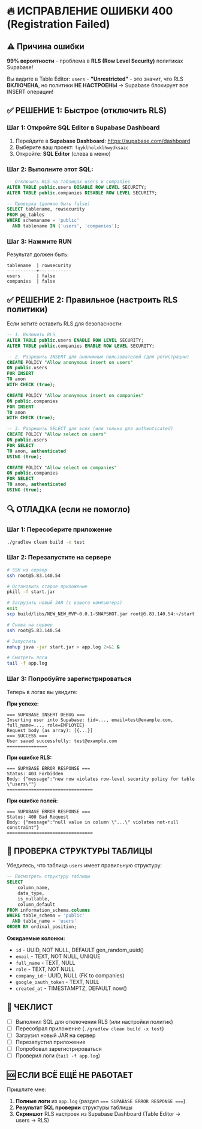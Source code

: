 # 🔥 ИСПРАВЛЕНИЕ ОШИБКИ 400 (Registration Failed)

## ⚠️ Причина ошибки

**99% вероятности** - проблема в **RLS (Row Level Security)** политиках Supabase!

Вы видите в Table Editor: `users` - **"Unrestricted"** - это значит, что RLS **ВКЛЮЧЕНА**, но политики **НЕ НАСТРОЕНЫ** → Supabase блокирует все INSERT операции!

## ✅ РЕШЕНИЕ 1: Быстрое (отключить RLS)

### Шаг 1: Откройте SQL Editor в Supabase Dashboard

1. Перейдите в **Supabase Dashboard**: https://supabase.com/dashboard
2. Выберите ваш проект: `fqyklholxklhwydksazc`
3. Откройте: **SQL Editor** (слева в меню)

### Шаг 2: Выполните этот SQL:

```sql
-- Отключить RLS на таблицах users и companies
ALTER TABLE public.users DISABLE ROW LEVEL SECURITY;
ALTER TABLE public.companies DISABLE ROW LEVEL SECURITY;

-- Проверка (должно быть false)
SELECT tablename, rowsecurity 
FROM pg_tables 
WHERE schemaname = 'public' 
  AND tablename IN ('users', 'companies');
```

### Шаг 3: Нажмите **RUN**

Результат должен быть:
```
tablename  | rowsecurity
-----------+------------
users      | false
companies  | false
```

## ✅ РЕШЕНИЕ 2: Правильное (настроить RLS политики)

Если хотите оставить RLS для безопасности:

```sql
-- 1. Включить RLS
ALTER TABLE public.users ENABLE ROW LEVEL SECURITY;
ALTER TABLE public.companies ENABLE ROW LEVEL SECURITY;

-- 2. Разрешить INSERT для анонимных пользователей (для регистрации)
CREATE POLICY "Allow anonymous insert on users" 
ON public.users 
FOR INSERT 
TO anon 
WITH CHECK (true);

CREATE POLICY "Allow anonymous insert on companies" 
ON public.companies 
FOR INSERT 
TO anon 
WITH CHECK (true);

-- 3. Разрешить SELECT для всех (или только для authenticated)
CREATE POLICY "Allow select on users" 
ON public.users 
FOR SELECT 
TO anon, authenticated
USING (true);

CREATE POLICY "Allow select on companies" 
ON public.companies 
FOR SELECT 
TO anon, authenticated
USING (true);
```

## 🔍 ОТЛАДКА (если не помогло)

### Шаг 1: Пересоберите приложение

```bash
./gradlew clean build -x test
```

### Шаг 2: Перезапустите на сервере

```bash
# SSH на сервер
ssh root@5.83.140.54

# Остановить старое приложение
pkill -f start.jar

# Загрузить новый JAR (с вашего компьютера)
exit
scp build/libs/NEW_NEW_MVP-0.0.1-SNAPSHOT.jar root@5.83.140.54:~/start.jar

# Снова на сервер
ssh root@5.83.140.54

# Запустить
nohup java -jar start.jar > app.log 2>&1 &

# Смотреть логи
tail -f app.log
```

### Шаг 3: Попробуйте зарегистрироваться

Теперь в логах вы увидите:

**При успехе:**
```
=== SUPABASE INSERT DEBUG ===
Inserting user into Supabase: {id=..., email=test@example.com, full_name=..., role=EMPLOYEE}
Request body (as array): [{...}]
=== SUCCESS ===
User saved successfully: test@example.com
===============
```

**При ошибке RLS:**
```
=== SUPABASE ERROR RESPONSE ===
Status: 403 Forbidden
Body: {"message":"new row violates row-level security policy for table \"users\""}
================================
```

**При ошибке полей:**
```
=== SUPABASE ERROR RESPONSE ===
Status: 400 Bad Request
Body: {"message":"null value in column \"...\" violates not-null constraint"}
================================
```

## 🎯 ПРОВЕРКА СТРУКТУРЫ ТАБЛИЦЫ

Убедитесь, что таблица `users` имеет правильную структуру:

```sql
-- Посмотреть структуру таблицы
SELECT 
    column_name, 
    data_type, 
    is_nullable, 
    column_default
FROM information_schema.columns
WHERE table_schema = 'public' 
  AND table_name = 'users'
ORDER BY ordinal_position;
```

**Ожидаемые колонки:**
- `id` - UUID, NOT NULL, DEFAULT gen_random_uuid()
- `email` - TEXT, NOT NULL, UNIQUE
- `full_name` - TEXT, NULL
- `role` - TEXT, NOT NULL
- `company_id` - UUID, NULL (FK to companies)
- `google_oauth_token` - TEXT, NULL
- `created_at` - TIMESTAMPTZ, DEFAULT now()

## 📝 ЧЕКЛИСТ

- [ ] Выполнил SQL для отключения RLS (или настройки политик)
- [ ] Пересобрал приложение (`./gradlew clean build -x test`)
- [ ] Загрузил новый JAR на сервер
- [ ] Перезапустил приложение
- [ ] Попробовал зарегистрироваться
- [ ] Проверил логи (`tail -f app.log`)

## 🆘 ЕСЛИ ВСЁ ЕЩЁ НЕ РАБОТАЕТ

Пришлите мне:
1. **Полные логи** из `app.log` (раздел `=== SUPABASE ERROR RESPONSE ===`)
2. **Результат SQL проверки** структуры таблицы
3. **Скриншот** RLS настроек из Supabase Dashboard (Table Editor → users → RLS)

